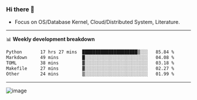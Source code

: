 ### Hi there 👋
<!-- * Daily Meditation via Leetcode/Competitive-Programming. -->
* Focus on OS/Database Kernel, Cloud/Distributed System, Literature.

-------

📊 **Weekly development breakdown**
<!--START_SECTION:waka-->

```txt
Python       17 hrs 27 mins  █████████████████████▒░░░   85.84 %
Markdown     49 mins         █░░░░░░░░░░░░░░░░░░░░░░░░   04.08 %
TOML         38 mins         ▓░░░░░░░░░░░░░░░░░░░░░░░░   03.18 %
Makefile     27 mins         ▓░░░░░░░░░░░░░░░░░░░░░░░░   02.27 %
Other        24 mins         ▒░░░░░░░░░░░░░░░░░░░░░░░░   01.99 %
```

<!--END_SECTION:waka-->

-------

<!-- [![Leetcode Stats](https://leetcard.jacoblin.cool/hzhang413?font=Fira+Mono)](https://leetcode.com/fxrc) -->
![image](./cyberpunk-ghost-in-the-shell.gif)
<!--![image](./gis-archive.png)-->
